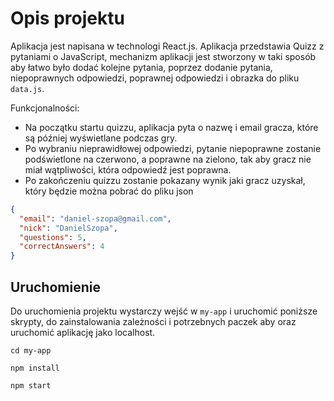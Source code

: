 # Opis projektu

Aplikacja jest napisana w technologi React.js.
Aplikacja przedstawia Quizz z pytaniami o JavaScript, mechanizm aplikacji jest stworzony w taki sposób aby łatwo było dodać kolejne pytania, poprzez dodanie pytania, niepoprawnych odpowiedzi, poprawnej odpowiedzi i obrazka do pliku `data.js`.

Funkcjonalności:

- Na początku startu quizzu, aplikacja pyta o nazwę i email gracza, które są później wyświetlane podczas gry.
- Po wybraniu nieprawidłowej odpowiedzi, pytanie niepoprawne zostanie podświetlone na czerwono, a poprawne na zielono, tak aby gracz nie miał wątpliwości, która odpowiedź jest poprawna.
- Po zakończeniu quizzu zostanie pokazany wynik jaki gracz uzyskał, który będzie można pobrać do pliku json

```json
{
  "email": "daniel-szopa@gmail.com",
  "nick": "DanielSzopa",
  "questions": 5,
  "correctAnswers": 4
}
```

## Uruchomienie

Do uruchomienia projektu wystarczy wejść w `my-app` i uruchomić poniższe skrypty, do zainstalowania zależności i potrzebnych paczek aby oraz uruchomić aplikację jako localhost.

`cd my-app`

`npm install`

`npm start`
